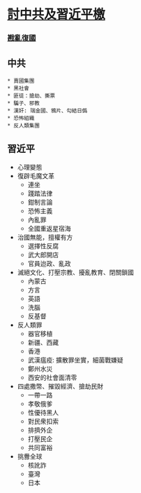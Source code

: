 # [討中共及習近平檄](https://github.com/rebuild-roc/main/decl/to-all.md)

### [戡亂復國](https://github.com/rebuild-roc)

## 中共
    * 賣國集團
    * 黑社會
    * 匪徒：搶劫、撕票
    * 騙子、邪教
    * 漢奸: 瑞金國、鴉片、勾結日僞
    * 恐怖組織
    * 反人類集團

## 習近平

* 心理變態
* 復辟毛魔文革
    * 連坐
    * 踐踏法律
    * 鉗制言論
    * 恐怖主義
    * 內亂罪
    * 全國重返星宿海
* 治國無能，擅權有方
    * 選擇性反腐
    * 武大郎開店
    * 官員迨政、亂政
* 滅絕文化、打壓宗教、擾亂教育、閉關鎖國
    * 內蒙古
    * 方言
    * 英語
    * 洗腦
    * 反基督
* 反人類罪
    * 器官移植
    * 新疆、西藏
    * 香港
    * 武漢瘟疫: 擴散罪坐實，細菌戰嫌疑
    * 鄭州水災
    * 西安的社會面清零
* 四處撒幣、摧毀經濟、搶劫民財
    * 一帶一路
    * 孝敬俄爹
    * 性優待黑人
    * 對民衆扣索
    * 排擠外企
    * 打壓民企
    * 共同富裕
* 挑釁全球
    * 核訛詐
    * 臺灣
    * 日本

